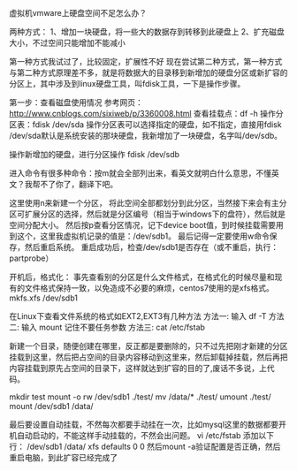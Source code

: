 虚拟机vmware上硬盘空间不足怎么办？

两种方式：
1、增加一块硬盘，将一些大的数据存到转移到此硬盘上
2、扩充磁盘大小，不过空间只能增加不能减小

第一种方式我试过了，比较固定，扩展性不好
现在尝试第二种方式，第一种方式与第二种方式原理差不多，就是将数据大的目录移到新增加的硬盘分区或新扩容的分区上，其中涉及到linux硬盘工具，叫fdisk工具，一下是操作步骤。


第一步：查看磁盘使用情况
参考网页：http://www.cnblogs.com/sixiweb/p/3360008.html
查看挂载点：df -h
操作分区表：fdisk /dev/sda
操作分区表可以选择指定的硬盘，如不指定，直接用fdisk /dev/sda默认是系统安装的那块硬盘，我新增加了一块硬盘，名字叫/dev/sdb。

操作新增加的硬盘，进行分区操作
fdisk /dev/sdb

进入命令有很多种命令：按m就会全部列出来，看英文就明白什么意思，不懂英文？我帮不了你了，翻译下吧。

这里使用n来新建一个分区，
将此空间全部都划分到此分区，当然接下来会有主分区可扩展分区的选择，然后就是分区编号（相当于windows下的盘符），然后就是空间分配大小。
然后按p查看分区情况，记下device boot值，到时候挂载需要用到这个，这里我虚拟机记录的值是：/dev/sdb1。
最后记得一定要使用w命令保存，然后重启系统。
重启成功后，检查/dev/sdb1是否存在（或不重启，执行：partprobe）

开机后，格式化：
事先查看别的分区是什么文件格式，在格式化的时候尽量和现有的文件格式保持一致，以免造成不必要的麻烦，centos7使用的是xfs格式。
mkfs.xfs /dev/sdb1

在Linux下查看文件系统的格式如EXT2,EXT3有几种方法
方法一:
输入
df -T
方法二:
输入
mount
记住不要任务参数
方法三:
cat /etc/fstab




新建一个目录，随便创建在哪里，反正都是要删除的，只不过先把刚才新建的分区挂载到这里，然后把占空间的目录内容移动到这里来，然后卸载掉挂载，然后再把内容挂载到原先占空间的目录下，这样就达到扩容的目的了,废话不多说，上代码。

mkdir test
mount -o rw /dev/sdb1 ./test/
mv /data/* ./test/
umount ./test/
mount /dev/sdb1 /data/

最后要设置自动挂载，不然每次都要手动挂在一次，比如mysql这里的数据都要开机自动启动的，不能这样手动挂载的，不然会出问题。
vi /etc/fstab
添加以下行：
/dev/sdb1               /data/                  xfs     defaults        0 0
然后mount -a验证配置是否正确，然后重启电脑，到此扩容已经完成了
